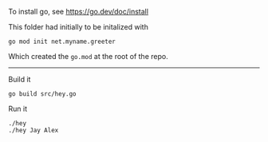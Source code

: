 To install go, see <https://go.dev/doc/install>

This folder had initially to be initalized with

    go mod init net.myname.greeter

Which created the `go.mod` at the root of the repo.

---

Build it

    go build src/hey.go

Run it

    ./hey
    ./hey Jay Alex
